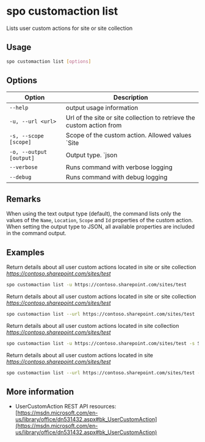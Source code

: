 # spo customaction list

Lists user custom actions for site or site collection

## Usage

```sh
spo customaction list [options]
```

## Options

Option|Description
------|-----------
`--help`|output usage information
`-u, --url <url>`|Url of the site or site collection to retrieve the custom action from
`-s, --scope [scope]`|Scope of the custom action. Allowed values `Site|Web|All`. Default `All`
`-o, --output [output]`|Output type. `json|text`. Default `text`
`--verbose`|Runs command with verbose logging
`--debug`|Runs command with debug logging

## Remarks

When using the text output type (default), the command lists only the values of the `Name`, `Location`, `Scope` and `Id` properties of the custom action. When setting the output type to JSON, all available properties are included in the command output.

## Examples

Return details about all user custom actions located in site or site collection _https://contoso.sharepoint.com/sites/test_

```sh
spo customaction list -u https://contoso.sharepoint.com/sites/test
```

Return details about all user custom actions located in site or site collection _https://contoso.sharepoint.com/sites/test_

```sh
spo customaction list --url https://contoso.sharepoint.com/sites/test
```

Return details about all user custom actions located in site collection _https://contoso.sharepoint.com/sites/test_

```sh
spo customaction list -u https://contoso.sharepoint.com/sites/test -s Site
```

Return details about all user custom actions located in site _https://contoso.sharepoint.com/sites/test_

```sh
spo customaction list --url https://contoso.sharepoint.com/sites/test --scope Web
```

## More information

- UserCustomAction REST API resources: [https://msdn.microsoft.com/en-us/library/office/dn531432.aspx#bk_UserCustomAction](https://msdn.microsoft.com/en-us/library/office/dn531432.aspx#bk_UserCustomAction)